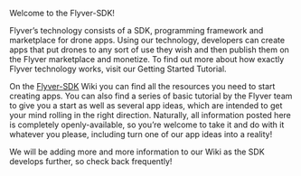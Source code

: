 
Welcome to the Flyver-SDK!

Flyver’s technology consists of a SDK, programming framework and marketplace for drone apps. Using our technology, developers can create apps that put drones to any sort of use they wish and then publish them on the Flyver marketplace and monetize. To find out more about how exactly Flyver technology works, visit our Getting Started Tutorial.

On the [Flyver-SDK](https://github.com/flyver/Flyver-SDK/wiki) Wiki you can find all the resources you need to start creating apps. You can also find a series of basic tutorial by the Flyver team to give you a start as well as several app ideas, which are intended to get your mind rolling in the right direction. Naturally, all information posted here is completely openly-available, so you’re welcome to take it and do with it whatever you please, including turn one of our app ideas into a reality!

We will be adding more and more information to our Wiki as the SDK develops further, so check back frequently!
